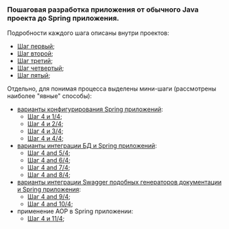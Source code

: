 ### Пошаговая разработка приложения от обычного Java проекта до Spring приложения.

Подробности каждого шага описаны внутри проектов:
- [Шаг первый](https://github.com/JcoderPaul/Evolution_app_development/tree/master/StepOne);
- [Шаг второй](https://github.com/JcoderPaul/Evolution_app_development/tree/master/StepTwo);
- [Шаг третий](https://github.com/JcoderPaul/Evolution_app_development/tree/master/StepThree);
- [Шаг четвертый](https://github.com/JcoderPaul/Evolution_app_development/tree/master/StepFour);
- [Шаг пятый](https://github.com/JcoderPaul/Evolution_app_development/tree/master/StepFive);

Отдельно, для понимая процесса выделены мини-шаги (рассмотрены наиболее "явные" способы):
- [варианты конфигурирования Spring приложений](https://github.com/JcoderPaul/Evolution_app_development/tree/master/SpringWebAppConfig):
  - [Шаг 4 и 1/4](https://github.com/JcoderPaul/Evolution_app_development/tree/SpringWebAppConfig/SpringWebAppConfig/SpringXMLConfigOnly);
  - [Шаг 4 и 2/4](https://github.com/JcoderPaul/Evolution_app_development/tree/SpringWebAppConfig/SpringWebAppConfig/SpringAnnotationAndXMLConfig);
  - [Шаг 4 и 3/4](https://github.com/JcoderPaul/Evolution_app_development/tree/SpringWebAppConfig/SpringWebAppConfig/SpringJavaConfig);
  - [Шаг 4 и 4/4](https://github.com/JcoderPaul/Evolution_app_development/tree/SpringWebAppConfig/SpringWebAppConfig/SpringWebMvcConfig);
- [варианты интеграции БД и Spring приложений](https://github.com/JcoderPaul/Evolution_app_development/tree/master/SpringDBConnect):
  - [Шаг 4 and 5/4](https://github.com/JcoderPaul/Evolution_app_development/tree/SpringDBConnect/SpringDBConnect/SpringWebJDBC);
  - [Шаг 4 and 6/4](https://github.com/JcoderPaul/Evolution_app_development/tree/SpringDBConnect/SpringDBConnect/SpringWebJDBCTemplate);
  - [Шаг 4 and 7/4](https://github.com/JcoderPaul/Evolution_app_development/tree/SpringDBConnect/SpringDBConnect/SpringWebHibernate);
  - [Шаг 4 and 8/4](https://github.com/JcoderPaul/Evolution_app_development/tree/SpringDBConnect/SpringDBConnect/SpringAppDataJPA);
- [варианты интеграции Swagger подобных генераторов документации и Spring приложения](https://github.com/JcoderPaul/Evolution_app_development/tree/master/SpringAndSwagger):
  - [Шаг 4 and 9/4](https://github.com/JcoderPaul/Evolution_app_development/tree/SpringAndSwagger/SpringAndSwagger/SpringSwaggerJavax);
  - [Шаг 4 and 10/4](https://github.com/JcoderPaul/Evolution_app_development/tree/SpringAndSwagger/SpringAndSwagger/SpringSwaggerJakarta);
- применение AOP в Spring приложении:
  - [Шаг 4 и 11/4](https://github.com/JcoderPaul/Evolution_app_development/tree/master/SpringAOPAndCo);

